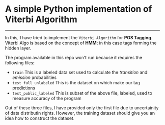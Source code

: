 # A simple Python implementation of Viterbi Algorithm
------------------------------------------------------

In this, I have tried to implement the ```Viterbi Algorithm``` for **POS Tagging**.
Viterbi Algo is based on the concept of **HMM**; in this case tags forming the hidden layer.

The program available in this repo won't run because it requires the following files:
* ```train``` This is a labeled data set used to calculate the *transition* and *emission* probabilities
* ```test_full_unlabeled``` This is the dataset on which make our tag predictions
* ```test_public_labeled``` This is subset of the above file, labeled, used to measure accuracy of the program

Out of these three files, I have provided only the first file due to uncertainity of data distributin rights.
However, the training dataset should give you an idea how to construct the dataset.
